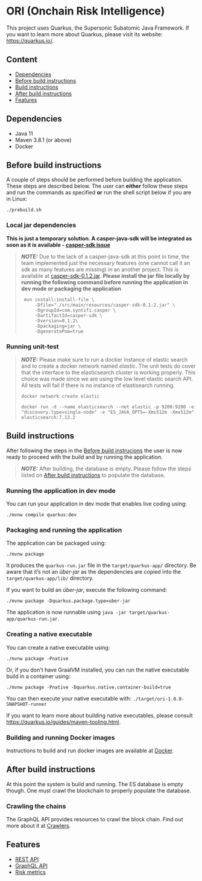 # ORI (Onchain Risk Intelligence) 

This project uses Quarkus, the Supersonic Subatomic Java Framework. If you want to learn more about Quarkus, please visit its website: https://quarkus.io/.

## Content
- [Dependencies](#dependencies)
- [Before build instructions](#before-build-instructions)
- [Build instructions](#build-instructions)
- [After build instructions](#after-build-instructions)
- [Features](#features)

## Dependencies
- Java 11 
- Maven 3.8.1 (or above)
- Docker

## Before build instructions 
A couple of steps should be performed before building the application. These steps are described below. The user can **either** follow these steps and run the commands as specified **or** run the shell script below if you are in Linux:
```shell script
./prebuild.sh
```

### Local jar dependencies

**This is just a temporary solution. A casper-java-sdk will be integrated as soon as it is available - [casper-sdk issue](https://github.com/syntifi/ori/issues/2)**

> **_NOTE:_**  Due to the lack of a casper-java-sdk at this point in time, the team implemented just the necessary features (one cannot call it an sdk as many features are missing) in an another project. This is available at [casper-sdk-0.1.2.jar](src/main/resources).
> **Please install the jar file locally by running the following command before running the application in dev mode or packaging the application**
> ```shell script
>  mvn install:install-file \
>      -Dfile="./src/main/resources/casper-sdk-0.1.2.jar" \
>      -DgroupId=com.syntifi.casper \
>      -DartifactId=casper-sdk \
>      -Dversion=0.1.2\
>      -Dpackaging=jar \
>      -DgeneratePom=true
>  ```

### Running unit-test

> **_NOTE:_**  Please make sure to run a docker instance of elastic search and to create a docker network named *elastic*. The unit tests do cover that the interface to the elasticsearch cluster is working properly. This choice was made since we are using the low level elastic search API. All tests will fail if there is no instance of elastisearch running.
> ```shell script
> docker network create elastic
> ```
> ```shell script
> docker run -d --name elasticsearch --net elastic -p 9200:9200 -e "discovery.type=single-node" -e "ES_JAVA_OPTS=-Xms512m -Xmx512m"  elasticsearch:7.13.2
>  ```

## Build instructions
After following the steps in the [Before build instrucions](#before-build-instructions) the user is now ready to proceed with the build and by running the application.

> **_NOTE:_**  After building, the database is empty. Please follow the steps listed on [After build instructions](#after-build-instructions) to populate the database.

### Running the application in dev mode

You can run your application in dev mode that enables live coding using:
```shell script
./mvnw compile quarkus:dev
```

### Packaging and running the application

The application can be packaged using:
```shell script
./mvnw package
```
It produces the `quarkus-run.jar` file in the `target/quarkus-app/` directory.
Be aware that it’s not an _über-jar_ as the dependencies are copied into the `target/quarkus-app/lib/` directory.

If you want to build an _über-jar_, execute the following command:
```shell script
./mvnw package -Dquarkus.package.type=uber-jar
```

The application is now runnable using `java -jar target/quarkus-app/quarkus-run.jar`.

### Creating a native executable

You can create a native executable using: 
```shell script
./mvnw package -Pnative
```

Or, if you don't have GraalVM installed, you can run the native executable build in a container using: 
```shell script
./mvnw package -Pnative -Dquarkus.native.container-build=true
```

You can then execute your native executable with: `./target/ori-1.0.0-SNAPSHOT-runner`

If you want to learn more about building native executables, please consult https://quarkus.io/guides/maven-tooling.html.

### Building and running Docker images

Instructions to build and run docker images are available at [Docker](src/main/docker/README.md).

## After build instructions
At this point the system is build and running. The ES database is empty though. One must crawl the blockchain to properly populate the database.

### Crawling the chains

The GraphQL API provides resources to crawl the block chain. Find out more about it at [Crawlers](src/main/java/com/syntifi/ori/task/README.md).

## Features

- [REST API](src/main/java/com/syntifi/ori/rest/README.md)
- [GraphQL API](src/main/java/com/syntifi/ori/graphql/README.md)
- [Risk metrics](src/main/java/com/syntifi/ori/service/README.md)
